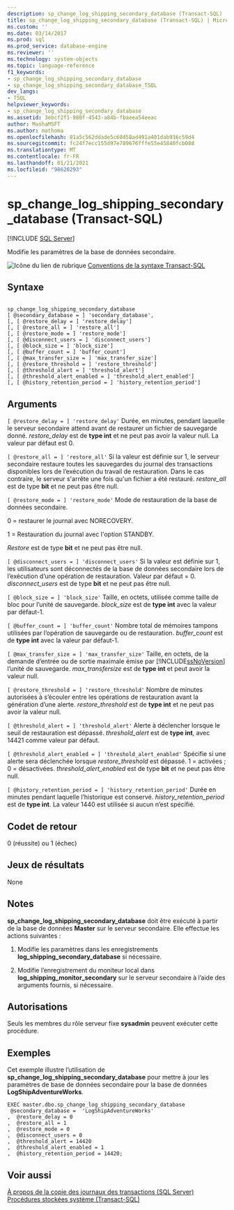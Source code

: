 ```yaml
---
description: sp_change_log_shipping_secondary_database (Transact-SQL)
title: sp_change_log_shipping_secondary_database (Transact-SQL) | Microsoft Docs
ms.custom: ''
ms.date: 03/14/2017
ms.prod: sql
ms.prod_service: database-engine
ms.reviewer: ''
ms.technology: system-objects
ms.topic: language-reference
f1_keywords:
- sp_change_log_shipping_secondary_database
- sp_change_log_shipping_secondary_database_TSQL
dev_langs:
- TSQL
helpviewer_keywords:
- sp_change_log_shipping_secondary_database
ms.assetid: 3ebcf2f1-980f-4543-a84b-fbaeea54eeac
author: MashaMSFT
ms.author: mathoma
ms.openlocfilehash: 81a5c562ddade5c60458ad491a401dab916c59d4
ms.sourcegitcommit: fc24f7ecc155d97e789676fffe55e45840fcb088
ms.translationtype: MT
ms.contentlocale: fr-FR
ms.lasthandoff: 01/21/2021
ms.locfileid: "98620293"
---
```

# <a name="sp_change_log_shipping_secondary_database-transact-sql"></a>sp_change_log_shipping_secondary_database (Transact-SQL)
[!INCLUDE [SQL Server](../../includes/applies-to-version/sqlserver.md)]

  Modifie les paramètres de la base de données secondaire.  
  
 ![Icône du lien de rubrique](../../database-engine/configure-windows/media/topic-link.gif "Icône du lien de rubrique") [Conventions de la syntaxe Transact-SQL](../../t-sql/language-elements/transact-sql-syntax-conventions-transact-sql.md)  
  
## <a name="syntax"></a>Syntaxe  
  
```  
  
sp_change_log_shipping_secondary_database  
[ @secondary_database = ] 'secondary_database',  
[, [ @restore_delay = ] 'restore_delay']  
[, [ @restore_all = ] 'restore_all']  
[, [ @restore_mode = ] 'restore_mode']  
[, [ @disconnect_users = ] 'disconnect_users']  
[, [ @block_size = ] 'block_size']  
[, [ @buffer_count = ] 'buffer_count']  
[, [ @max_transfer_size = ] 'max_transfer_size']  
[, [ @restore_threshold = ] 'restore_threshold']   
[, [ @threshold_alert = ] 'threshold_alert']   
[, [ @threshold_alert_enabled = ] 'threshold_alert_enabled']   
[, [ @history_retention_period = ] 'history_retention_period']  
```  
  
## <a name="arguments"></a>Arguments  
`[ @restore_delay = ] 'restore_delay'` Durée, en minutes, pendant laquelle le serveur secondaire attend avant de restaurer un fichier de sauvegarde donné. *restore_delay* est de **type int** et ne peut pas avoir la valeur null. La valeur par défaut est 0.  
  
`[ @restore_all = ] 'restore_all'` Si la valeur est définie sur 1, le serveur secondaire restaure toutes les sauvegardes du journal des transactions disponibles lors de l’exécution du travail de restauration. Dans le cas contraire, le serveur s'arrête une fois qu'un fichier a été restauré. *restore_all* est de type **bit** et ne peut pas être null.  
  
`[ @restore_mode = ] 'restore_mode'` Mode de restauration de la base de données secondaire.  
  
 0 = restaurer le journal avec NORECOVERY.  
  
 1 = Restauration du journal avec l'option STANDBY.  
  
 *Restore* est de type **bit** et ne peut pas être null.  
  
`[ @disconnect_users = ] 'disconnect_users'` Si la valeur est définie sur 1, les utilisateurs sont déconnectés de la base de données secondaire lors de l’exécution d’une opération de restauration. Valeur par défaut = 0. *disconnect_users* est de type **bit** et ne peut pas être null.  
  
`[ @block_size = ] 'block_size'` Taille, en octets, utilisée comme taille de bloc pour l’unité de sauvegarde. *block_size* est de **type int** avec la valeur par défaut-1.  
  
`[ @buffer_count = ] 'buffer_count'` Nombre total de mémoires tampons utilisées par l’opération de sauvegarde ou de restauration. *buffer_count* est de **type int** avec la valeur par défaut-1.  
  
`[ @max_transfer_size = ] 'max_transfer_size'` Taille, en octets, de la demande d’entrée ou de sortie maximale émise par [!INCLUDE[ssNoVersion](../../includes/ssnoversion-md.md)] l’unité de sauvegarde. *max_transfersize* est de **type int** et peut avoir la valeur null.  
  
`[ @restore_threshold = ] 'restore_threshold'` Nombre de minutes autorisées à s’écouler entre les opérations de restauration avant la génération d’une alerte. *restore_threshold* est de **type int** et ne peut pas avoir la valeur null.  
  
`[ @threshold_alert = ] 'threshold_alert'` Alerte à déclencher lorsque le seuil de restauration est dépassé. *threshold_alert* est de **type int**, avec 14421 comme valeur par défaut.  
  
`[ @threshold_alert_enabled = ] 'threshold_alert_enabled'` Spécifie si une alerte sera déclenchée lorsque *restore_threshold* est dépassé. 1 = activées ; 0 = désactivées. *threshold_alert_enabled* est de type **bit** et ne peut pas être null.  
  
`[ @history_retention_period = ] 'history_retention_period'` Durée en minutes pendant laquelle l’historique est conservé. *history_retention_period* est de **type int**. La valeur 1440 est utilisée si aucun n’est spécifié.  
  
## <a name="return-code-values"></a>Codet de retour  
 0 (réussite) ou 1 (échec)  
  
## <a name="result-sets"></a>Jeux de résultats  
 None  
  
## <a name="remarks"></a>Notes  
 **sp_change_log_shipping_secondary_database** doit être exécuté à partir de la base de données **Master** sur le serveur secondaire. Elle effectue les actions suivantes :  
  
1.  Modifie les paramètres dans les enregistrements **log_shipping_secondary_database** si nécessaire.  
  
2.  Modifie l’enregistrement du moniteur local dans **log_shipping_monitor_secondary** sur le serveur secondaire à l’aide des arguments fournis, si nécessaire.  

## <a name="permissions"></a>Autorisations  
 Seuls les membres du rôle serveur fixe **sysadmin** peuvent exécuter cette procédure.  
  
## <a name="examples"></a>Exemples  
 Cet exemple illustre l’utilisation de **sp_change_log_shipping_secondary_database** pour mettre à jour les paramètres de base de données secondaire pour la base de données **LogShipAdventureWorks**.  
  
```  
EXEC master.dbo.sp_change_log_shipping_secondary_database   
 @secondary_database =  'LogShipAdventureWorks'  
,  @restore_delay = 0  
,  @restore_all = 1  
,  @restore_mode = 0  
,  @disconnect_users = 0  
,  @threshold_alert = 14420  
,  @threshold_alert_enabled = 1  
,  @history_retention_period = 14420;  
```  
  
## <a name="see-also"></a>Voir aussi  
 [À propos de la copie des journaux des transactions &#40;SQL Server&#41;](../../database-engine/log-shipping/about-log-shipping-sql-server.md)   
 [Procédures stockées système &#40;Transact-SQL&#41;](../../relational-databases/system-stored-procedures/system-stored-procedures-transact-sql.md)  
  
  
